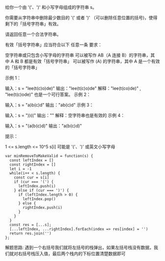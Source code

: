 给你一个由 '('、')' 和小写字母组成的字符串 s。

你需要从字符串中删除最少数目的 '(' 或者 ')' （可以删除任意位置的括号)，使得剩下的「括号字符串」有效。

请返回任意一个合法字符串。

有效「括号字符串」应当符合以下 任意一条 要求：

空字符串或只包含小写字母的字符串
可以被写作 AB（A 连接 B）的字符串，其中 A 和 B 都是有效「括号字符串」
可以被写作 (A) 的字符串，其中 A 是一个有效的「括号字符串」
 

示例 1：

输入：s = "lee(t(c)o)de)"
输出："lee(t(c)o)de"
解释："lee(t(co)de)" , "lee(t(c)ode)" 也是一个可行答案。
示例 2：

输入：s = "a)b(c)d"
输出："ab(c)d"
示例 3：

输入：s = "))(("
输出：""
解释：空字符串也是有效的
示例 4：

输入：s = "(a(b(c)d)"
输出："a(b(c)d)"
 

提示：

1 <= s.length <= 10^5
s[i] 可能是 '('、')' 或英文小写字母

```
var minRemoveToMakeValid = function(s) {
  const leftIndex = []
  const rightIndex = []
  let i = -1
  while(i++ < s.length) {
    const cur = s[i]
    if (cur === '(') {
      leftIndex.push(i)
    } else if (cur === ')') {
      if (leftIndex.length > 0) {
        leftIndex.pop()
      } else {
        rightIndex.push(i)
      }
    }
  }
  const res = [...s];
  [...leftIndex, ...rightIndex].forEach(index => res[index] = '')
  return res.join('')
};
```

解题思路: 遇到一个右括号我们就将左括号的栈弹出，如果左括号栈没有数据，我们就对右括号栈压入值，最后两个栈内的下标位置清楚数据即可